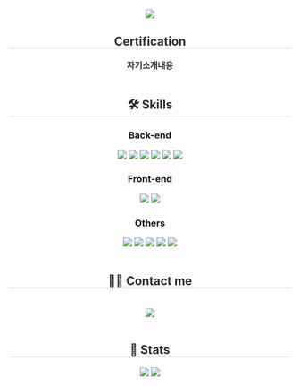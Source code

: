 <div align="center">
    <img src="https://capsule-render.vercel.app/api?type=waving&color=gradient&height=180&text=hello&animation=fadeIn&fontColor=FFFFFF&fontSize=40" />
</div>

<div align="center">
    <h2 style="border-bottom: 1px solid #d8dee4; color: #282d33;"> Certification </h2>
    <div style="font-weight: 700; font-size: 15px; text-align: center; color: #282d33;"> 자기소개내용 </div>
</div>
<br>
<div align="center">
    <h2 style="border-bottom: 1px solid #d8dee4; color: #282d33;"> 🛠️ Skills </h2>
    <div style="margin: 0 auto; text-align: center;" align="center">
        <h3>Back-end</h3>
        <img src="https://img.shields.io/badge/Java-007396?style=for-the-badge&logo=Java&logoColor=white">
        <img src="https://img.shields.io/badge/Spring-6DB33F?style=for-the-badge&logo=Spring&logoColor=white">
        <img src="https://img.shields.io/badge/Spring Boot-6DB33F?style=for-the-badge&logo=Spring Boot&logoColor=white">
        <img src="https://img.shields.io/badge/Elasticsearch-005571?style=for-the-badge&logo=Elasticsearch&logoColor=white">
        <img src="https://img.shields.io/badge/Python-3776AB?style=for-the-badge&logo=Python&logoColor=white">
        <img src="https://img.shields.io/badge/Django-092E20?style=for-the-badge&logo=Django&logoColor=white">
        <h3>Front-end</h3>
        <img src="https://img.shields.io/badge/Javascript-F7DF1E?style=for-the-badge&logo=Javascript&logoColor=white">
        <img src="https://img.shields.io/badge/React-61DAFB?style=for-the-badge&logo=React&logoColor=white">
        <h3>Others</h3>
        <img src="https://img.shields.io/badge/Git-F05032?style=for-the-badge&logo=Git&logoColor=white">
        <img src="https://img.shields.io/badge/Github-181717?style=for-the-badge&logo=Github&logoColor=white">
        <img src="https://img.shields.io/badge/Gitlab-FC6D26?style=for-the-badge&logo=Gitlab&logoColor=white">
        <img src="https://img.shields.io/badge/Notion-000000?style=for-the-badge&logo=Notion&logoColor=white">
        <img src="https://img.shields.io/badge/Jira-0052CC?style=for-the-badge&logo=Jira&logoColor=white">
    </div>
</div>
<br>
<div align="center">
    <h2 style="border-bottom: 1px solid #d8dee4; color: #282d33;"> 🧑‍💻 Contact me </h2> <br>
    <div align="center">
        <a href="mailto:jung1213546@gmail.com">
            <img src="https://img.shields.io/badge/Gmail-EA4335?style=for-the-badge&logo=Gmail&logoColor=white&link=mailto:jung1213546@gmail.com">
        </a>
    </div>
</div>
<br>
<div align="center">
    <h2 style="border-bottom: 1px solid #d8dee4; color: #282d33;"> 🏅 Stats </h2>
    <div align="center">
        <img src="https://github-readme-stats.vercel.app/api?username=jung18&custom_title=enghddd's Github Stat&bg_color=180,000000&title_color=000000&text_color=000000"/>
        <img src="https://github-readme-stats.vercel.app/api/top-langs/?username=jung18&layout=compact&bg_color=180,000000&title_color=000000&text_color=000000"/>
    </div>
</div>

